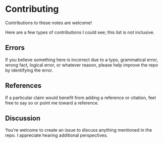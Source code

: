 # Contributing

Contributions to these notes are welcome!

Here are a few types of contributions I could see; this list is not inclusive.

## Errors

If you believe something here is incorrect due to a typo, grammatical error, wrong fact, logical error, or whatever reason, please help improve the repo by identifying the error.

## References

If a particular claim would benefit from adding a reference or citation, feel free to say so or point me toward a reference.

## Discussion

You're welcome to create an issue to discuss anything mentioned in the repo.  I appreciate hearing additional perspectives.
